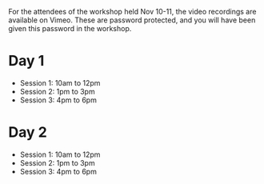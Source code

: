 For the attendees of the workshop held Nov 10-11, the video recordings are available on Vimeo.
These are password protected, and you will have been given this password in the workshop.

# Day 1

* Session 1: 10am to 12pm
* Session 2: 1pm to 3pm
* Session 3: 4pm to 6pm

# Day 2

* Session 1: 10am to 12pm
* Session 2: 1pm to 3pm
* Session 3: 4pm to 6pm

